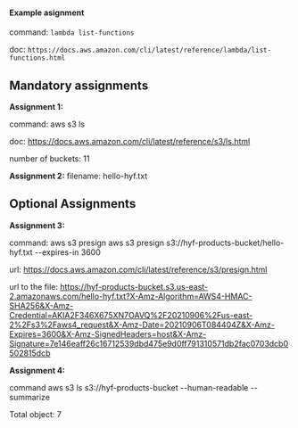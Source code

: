 #### Example asignment

command: `lambda list-functions`

doc: `https://docs.aws.amazon.com/cli/latest/reference/lambda/list-functions.html`

## Mandatory assignments

**Assignment 1:**

command: aws s3 ls

doc: https://docs.aws.amazon.com/cli/latest/reference/s3/ls.html

number of buckets: 11

**Assignment 2:**
filename: hello-hyf.txt

## Optional Assignments

**Assignment 3:**

command: aws s3 presign
aws s3 presign s3://hyf-products-bucket/hello-hyf.txt --expires-in 3600

url: https://docs.aws.amazon.com/cli/latest/reference/s3/presign.html

url to the file: https://hyf-products-bucket.s3.us-east-2.amazonaws.com/hello-hyf.txt?X-Amz-Algorithm=AWS4-HMAC-SHA256&X-Amz-Credential=AKIA2F346X675XN7OAVQ%2F20210906%2Fus-east-2%2Fs3%2Faws4_request&X-Amz-Date=20210906T084404Z&X-Amz-Expires=3600&X-Amz-SignedHeaders=host&X-Amz-Signature=7e146eaff26c16712539dbd475e9d0ff791310571db2fac0703dcb0502815dcb

**Assignment 4:**

command aws s3 ls s3://hyf-products-bucket --human-readable --summarize

Total object: 7
